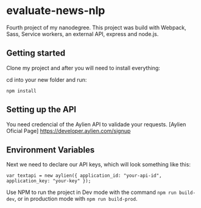 # evaluate-news-nlp

Fourth project of my nanodegree. This project was build with Webpack, Sass, Service workers, an external API, express and node.js.

## Getting started

Clone my project and after you will need to install everything:

cd into your new folder and run:

`npm install`

## Setting up the API

You need credencial of the Aylien API to validade your requests. [Aylien Oficial Page] https://developer.aylien.com/signup

## Environment Variables

Next we need to declare our API keys, which will look something like this:

`var textapi = new aylien({ application_id: "your-api-id", application_key: "your-key" });`

Use NPM to run the project in Dev mode with the command `npm run build-dev`, or in production mode with `npm run build-prod`.

